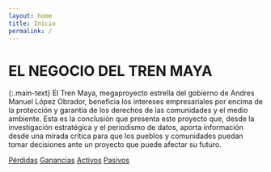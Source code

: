 ```yaml
---
layout: home
title: Inicio
permalink: /
---
```


# EL NEGOCIO DEL TREN MAYA

{:.main-text}
El Tren Maya, megaproyecto estrella del gobierno de Andres Manuel López Obrador, beneficia los intereses empresariales por encima de la protección y garantía de los derechos de las comunidades y el medio ambiente.
Esta es la conclusión que presenta este proyecto que, desde la investigación estratégica y el periodismo de datos, aporta información desde una mirada crítica para que los pueblos y comunidades puedan tomar decisiones ante un proyecto que puede afectar su futuro.

[Pérdidas](https://towerbuilder.poderlatam.org/posts/)
[Ganancias](/quienes-ganan/)
[Activos](/slider/)
[Pasivos](https://towerbuilder.poderlatam.org/?iframe)
